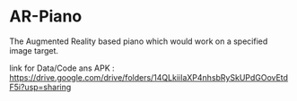 # AR-Piano
The Augmented Reality based piano which would work on a specified image target.


link for Data/Code ans APK :
https://drive.google.com/drive/folders/14QLkiiIaXP4nhsbRySkUPdGOovEtdF5i?usp=sharing
